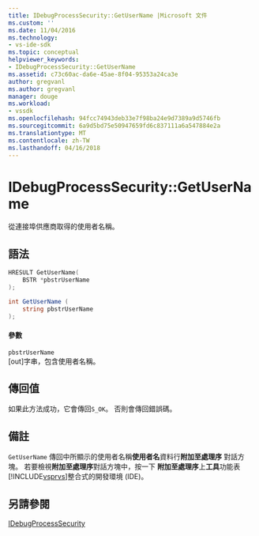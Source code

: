 ```yaml
---
title: IDebugProcessSecurity::GetUserName |Microsoft 文件
ms.custom: ''
ms.date: 11/04/2016
ms.technology:
- vs-ide-sdk
ms.topic: conceptual
helpviewer_keywords:
- IDebugProcessSecurity::GetUserName
ms.assetid: c73c60ac-da6e-45ae-8f04-95353a24ca3e
author: gregvanl
ms.author: gregvanl
manager: douge
ms.workload:
- vssdk
ms.openlocfilehash: 94fcc74943deb33e7f98ba24e9d7389a9d5746fb
ms.sourcegitcommit: 6a9d5bd75e50947659fd6c837111a6a547884e2a
ms.translationtype: MT
ms.contentlocale: zh-TW
ms.lasthandoff: 04/16/2018
---
```

# <a name="idebugprocesssecuritygetusername"></a>IDebugProcessSecurity::GetUserName
從連接埠供應商取得的使用者名稱。  
  
## <a name="syntax"></a>語法  
  
```cpp  
HRESULT GetUserName(  
    BSTR *pbstrUserName  
);  
```  
  
```csharp  
int GetUserName (  
    string pbstrUserName  
);  
```  
  
#### <a name="parameters"></a>參數  
 `pbstrUserName`  
 [out]字串，包含使用者名稱。  
  
## <a name="return-value"></a>傳回值  
 如果此方法成功，它會傳回`S_OK`。 否則會傳回錯誤碼。  
  
## <a name="remarks"></a>備註  
 `GetUserName` 傳回中所顯示的使用者名稱**使用者名**資料行**附加至處理序** 對話方塊。 若要檢視**附加至處理序**對話方塊中，按一下 **附加至處理序**上**工具**功能表[!INCLUDE[vsprvs](../../../code-quality/includes/vsprvs_md.md)]整合式的開發環境 (IDE)。  
  
## <a name="see-also"></a>另請參閱  
 [IDebugProcessSecurity](../../../extensibility/debugger/reference/idebugprocesssecurity.md)